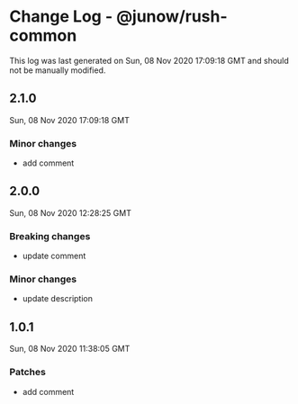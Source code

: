 # Change Log - @junow/rush-common

This log was last generated on Sun, 08 Nov 2020 17:09:18 GMT and should not be manually modified.

## 2.1.0
Sun, 08 Nov 2020 17:09:18 GMT

### Minor changes

- add comment

## 2.0.0
Sun, 08 Nov 2020 12:28:25 GMT

### Breaking changes

- update comment

### Minor changes

- update description

## 1.0.1
Sun, 08 Nov 2020 11:38:05 GMT

### Patches

- add comment

